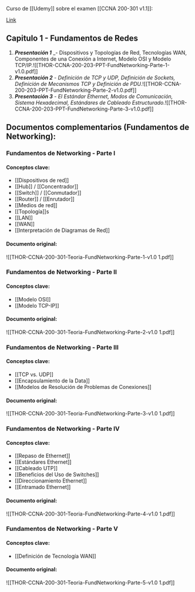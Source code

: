 Curso de [[Udemy]] sobre el examen [[CCNA 200-301 v1.1]]:

[Link](https://www.udemy.com/share/102LzE3@q64Ch86T29vzAVMy0FDFALhSHUIMgm0K0j-WMNMD2RxephqBJWd_bvN2tPEqFYUuZQ==/)

## Capitulo 1 - Fundamentos de Redes

1. **_Presentación 1_** _- Dispositivos y Topologías de Red, Tecnologías WAN, Componentes de una Conexión a Internet, Modelo OSI y Modelo TCP/IP.![[THOR-CCNA-200-203-PPT-FundNetworking-Parte-1-v1.0.pdf]]
2. **_Presentación 2_** _- Definición de TCP y UDP, Definición de Sockets, Definición de Mecanismos TCP y Definición de PDU._![[THOR-CCNA-200-203-PPT-FundNetworking-Parte-2-v1.0.pdf]]
2. **_Presentación 3_** _- El Estándar Ethernet, Modos de Comunicación, Sistema Hexadecimal, Estándares de Cableado Estructurado._![[THOR-CCNA-200-203-PPT-FundNetworking-Parte-3-v1.0.pdf]]

## Documentos complementarios (Fundamentos de Networking):
### Fundamentos de Networking - Parte I
#### Conceptos clave:
- [[Dispositivos de red]]
- [[Hub]] / [[Concentrador]]
- [[Switch]] / [[Conmutador]]
- [[Router]] / [[Enrutador]]
- [[Medios de red]]
- [[Topología]]s
- [[LAN]]
- [[WAN]]
- [[Interpretación de Diagramas de Red]]

#### Documento original:
![[THOR-CCNA-200-301-Teoria-FundNetworking-Parte-1-v1.0 1.pdf]]

### Fundamentos de Networking - Parte II
#### Conceptos clave:
- [[Modelo OSI]]
- [[Modelo TCP-IP]]

#### Documento original:
![[THOR-CCNA-200-301-Teoria-FundNetworking-Parte-2-v1.0 1.pdf]]

### Fundamentos de Networking - Parte III
#### Conceptos clave:
- [[TCP vs. UDP]]
- [[Encapsulamiento de la Data]]
- [[Modelos de Resolución de Problemas de Conexiones]]

#### Documento original:
![[THOR-CCNA-200-301-Teoria-FundNetworking-Parte-3-v1.0 1.pdf]]

### Fundamentos de Networking - Parte IV
#### Conceptos clave:
- [[Repaso de Ethernet]]
- [[Estándares Ethernet]]
- [[Cableado UTP]]
- [[Beneficios del Uso de Switches]]
- [[Direccionamiento Ethernet]]
- [[Entramado Ethernet]]

#### Documento original:
![[THOR-CCNA-200-301-Teoria-FundNetworking-Parte-4-v1.0 1.pdf]]

### Fundamentos de Networking - Parte V
#### Conceptos clave:
- [[Definición de Tecnología WAN]]

#### Documento original:
![[THOR-CCNA-200-301-Teoria-FundNetworking-Parte-5-v1.0 1.pdf]]